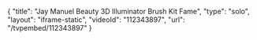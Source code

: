 {
    "title": "Jay Manuel Beauty 3D Illuminator   Brush Kit  Fame",
    "type": "solo",
    "layout": "iframe-static",
    "videoId": "112343897",
    "url": "\/tvpembed\/112343897"
}